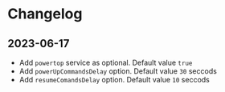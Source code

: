 # Changelog

## 2023-06-17

- Add `powertop` service as optional. Default value `true`
- Add `powerUpCommandsDelay` option. Default value `30` seccods
- Add `resumeComandsDelay` option. Default value `10` seccods
